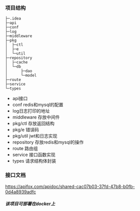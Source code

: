 
### 项目结构
```shell
├─.idea
├─api
├─conf
├─log
├─middleware
├─pkg
│  ├─ctl
│  ├─e
│  └─util
├─repository
│  ├─cache
│  └─db
│      ├─dao
│      └─model
├─route
├─service
└─types
```

- api接口
- conf redis和mysql的配置
- log日志打印的地址
- middleware 存放中间件
- pkg/ctl 存放返回结构
- pkg/e 错误码
- pkg/util jwt和日志实现
- repository 存放redis和mysql的操作
- route 路由组
- service 接口函数实现
- types 请求结构体封装

### 接口文档
https://apifox.com/apidoc/shared-cac07b03-37fd-47b8-b0fb-0d4a8939adfc

##### 该项目可部署在docker上